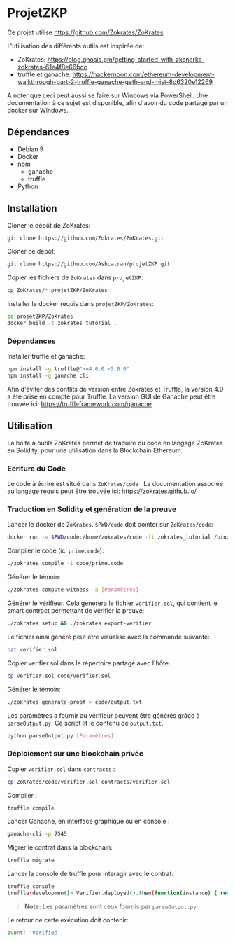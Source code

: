 # ProjetZKP

Ce projet utilise https://github.com/Zokrates/ZoKrates

L'utilisation des différents outils est inspirée de:

- ZoKrates: https://blog.gnosis.pm/getting-started-with-zksnarks-zokrates-61e4f8e66bcc
- truffle et ganache: https://hackernoon.com/ethereum-development-walkthrough-part-2-truffle-ganache-geth-and-mist-8d6320e12269

A noter que ceci peut aussi se faire sur Windows via PowerShell.
Une documentation à ce sujet est disponible, afin d'avoir du code partagé par un docker sur Windows.

## Dépendances

- Debian 9
- Docker
- npm
  - ganache
  - truffle
- Python

## Installation

Cloner le dépôt de ZoKrates:

```bash
git clone https://github.com/Zokrates/ZoKrates.git
```



Cloner ce dépôt:

```bash
git clone https://github.com/Ashcatran/projetZKP.git
```



Copier les fichiers de `ZoKrates` dans `projetZKP`:

```bash
cp ZoKrates/* projetZKP/ZoKrates
```



Installer le docker requis dans `projetZKP/ZoKrates`:

```bash
cd projetZKP/ZoKrates
docker build -t zokrates_tutorial .
```



### Dépendances

Installer truffle et ganache:

```bash
npm install -g truffle@">=4.0.0 <5.0.0"
npm install -g ganache cli
```
Afin d'éviter des conflits de version entre Zokrates et Truffle, la version 4.0 a été prise en compte pour Truffle.
La version GUI de Ganache peut être trouvée ici: https://truffleframework.com/ganache

## Utilisation

La boite à outils ZoKrates permet de traduire du code en langage ZoKrates en Solidity, pour une utilisation dans la Blockchain Ethereum.

### Ecriture du Code

Le code à écrire est situé dans `ZoKrates/code` . La documentation associée au langage requis peut être trouvée ici: https://zokrates.github.io/

### Traduction en Solidity et génération de la preuve

Lancer le docker de `ZoKrates`. `$PWD/code` doit pointer sur `ZoKrates/code`:

```bash
docker run -v $PWD/code:/home/zokrates/code -ti zokrates_tutorial /bin/bash
```

Compiler le code (ici `prime.code`):

```bash
./zokrates compile -i code/prime.code
```

Générer le témoin:

```bash
./zokrates compute-witness -a [Paramètres]
```

Générer le vérifieur. Cela generera le fichier `verifier.sol`, qui contient le smart contract permettant de vérifier la preuve:

```bash
./zokrates setup && ./zokrates export-verifier
```

Le fichier ainsi généré peut être visualisé avec la commande suivante:

```bash
cat verifier.sol
```

Copier verifier.sol dans le répertoire partagé avec l'hôte:

```bash
cp verifier.sol code/verifier.sol
```

Générer le témoin:

```bash
./zokrates generate-proof > code/output.txt
```

Les paramètres a fournir au vérifieur peuvent être générés grâce à `parseOutput.py`. Ce script lit le contenu de `output.txt`.

```bash
python parseOutput.py [Paramètres]
```

### Déploiement sur une blockchain privée

Copier `verifier.sol` dans `contracts` :

```bash
cp ZoKrates/code/verifier.sol contracts/verifier.sol
```

Compiler :

```bash
truffle compile
```

Lancer Ganache, en interface graphique ou en console :

```bash
ganache-cli -p 7545
```

Migrer le contrat dans la blockchain:

```bash
truffle migrate
```

Lancer la console de truffle pour interagir avec le contrat:

```bash
truffle console
truffle(development)> Verifier.deployed().then(function(instance) { return instance.verifyTx([Paramètres]);})
```

> **Note:** Les paramètres sont ceux fournis par `parseOutput.py`

Le retour de cette exécution doit contenir:

```javascript
event: 'Verified'
```

